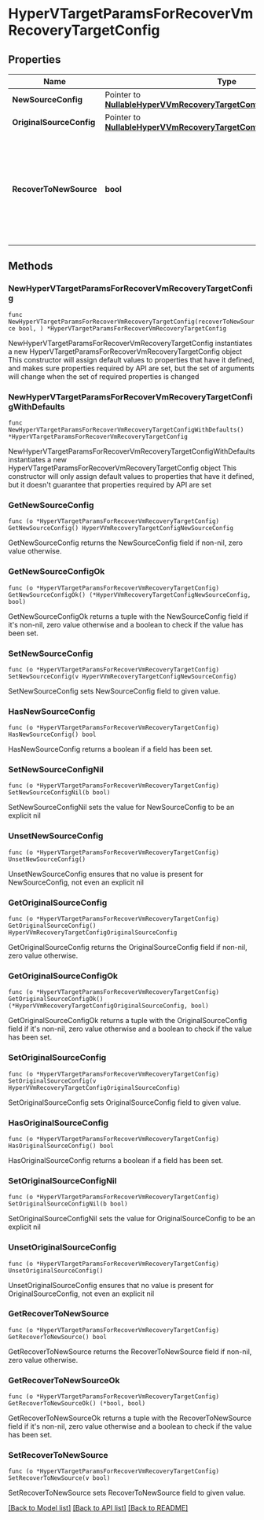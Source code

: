 # HyperVTargetParamsForRecoverVmRecoveryTargetConfig

## Properties

Name | Type | Description | Notes
------------ | ------------- | ------------- | -------------
**NewSourceConfig** | Pointer to [**NullableHyperVVmRecoveryTargetConfigNewSourceConfig**](HyperVVmRecoveryTargetConfigNewSourceConfig.md) |  | [optional] 
**OriginalSourceConfig** | Pointer to [**NullableHyperVVmRecoveryTargetConfigOriginalSourceConfig**](HyperVVmRecoveryTargetConfigOriginalSourceConfig.md) |  | [optional] 
**RecoverToNewSource** | **bool** | Specifies the parameter whether the recovery should be performed to a new or an existing Source Target. | 

## Methods

### NewHyperVTargetParamsForRecoverVmRecoveryTargetConfig

`func NewHyperVTargetParamsForRecoverVmRecoveryTargetConfig(recoverToNewSource bool, ) *HyperVTargetParamsForRecoverVmRecoveryTargetConfig`

NewHyperVTargetParamsForRecoverVmRecoveryTargetConfig instantiates a new HyperVTargetParamsForRecoverVmRecoveryTargetConfig object
This constructor will assign default values to properties that have it defined,
and makes sure properties required by API are set, but the set of arguments
will change when the set of required properties is changed

### NewHyperVTargetParamsForRecoverVmRecoveryTargetConfigWithDefaults

`func NewHyperVTargetParamsForRecoverVmRecoveryTargetConfigWithDefaults() *HyperVTargetParamsForRecoverVmRecoveryTargetConfig`

NewHyperVTargetParamsForRecoverVmRecoveryTargetConfigWithDefaults instantiates a new HyperVTargetParamsForRecoverVmRecoveryTargetConfig object
This constructor will only assign default values to properties that have it defined,
but it doesn't guarantee that properties required by API are set

### GetNewSourceConfig

`func (o *HyperVTargetParamsForRecoverVmRecoveryTargetConfig) GetNewSourceConfig() HyperVVmRecoveryTargetConfigNewSourceConfig`

GetNewSourceConfig returns the NewSourceConfig field if non-nil, zero value otherwise.

### GetNewSourceConfigOk

`func (o *HyperVTargetParamsForRecoverVmRecoveryTargetConfig) GetNewSourceConfigOk() (*HyperVVmRecoveryTargetConfigNewSourceConfig, bool)`

GetNewSourceConfigOk returns a tuple with the NewSourceConfig field if it's non-nil, zero value otherwise
and a boolean to check if the value has been set.

### SetNewSourceConfig

`func (o *HyperVTargetParamsForRecoverVmRecoveryTargetConfig) SetNewSourceConfig(v HyperVVmRecoveryTargetConfigNewSourceConfig)`

SetNewSourceConfig sets NewSourceConfig field to given value.

### HasNewSourceConfig

`func (o *HyperVTargetParamsForRecoverVmRecoveryTargetConfig) HasNewSourceConfig() bool`

HasNewSourceConfig returns a boolean if a field has been set.

### SetNewSourceConfigNil

`func (o *HyperVTargetParamsForRecoverVmRecoveryTargetConfig) SetNewSourceConfigNil(b bool)`

 SetNewSourceConfigNil sets the value for NewSourceConfig to be an explicit nil

### UnsetNewSourceConfig
`func (o *HyperVTargetParamsForRecoverVmRecoveryTargetConfig) UnsetNewSourceConfig()`

UnsetNewSourceConfig ensures that no value is present for NewSourceConfig, not even an explicit nil
### GetOriginalSourceConfig

`func (o *HyperVTargetParamsForRecoverVmRecoveryTargetConfig) GetOriginalSourceConfig() HyperVVmRecoveryTargetConfigOriginalSourceConfig`

GetOriginalSourceConfig returns the OriginalSourceConfig field if non-nil, zero value otherwise.

### GetOriginalSourceConfigOk

`func (o *HyperVTargetParamsForRecoverVmRecoveryTargetConfig) GetOriginalSourceConfigOk() (*HyperVVmRecoveryTargetConfigOriginalSourceConfig, bool)`

GetOriginalSourceConfigOk returns a tuple with the OriginalSourceConfig field if it's non-nil, zero value otherwise
and a boolean to check if the value has been set.

### SetOriginalSourceConfig

`func (o *HyperVTargetParamsForRecoverVmRecoveryTargetConfig) SetOriginalSourceConfig(v HyperVVmRecoveryTargetConfigOriginalSourceConfig)`

SetOriginalSourceConfig sets OriginalSourceConfig field to given value.

### HasOriginalSourceConfig

`func (o *HyperVTargetParamsForRecoverVmRecoveryTargetConfig) HasOriginalSourceConfig() bool`

HasOriginalSourceConfig returns a boolean if a field has been set.

### SetOriginalSourceConfigNil

`func (o *HyperVTargetParamsForRecoverVmRecoveryTargetConfig) SetOriginalSourceConfigNil(b bool)`

 SetOriginalSourceConfigNil sets the value for OriginalSourceConfig to be an explicit nil

### UnsetOriginalSourceConfig
`func (o *HyperVTargetParamsForRecoverVmRecoveryTargetConfig) UnsetOriginalSourceConfig()`

UnsetOriginalSourceConfig ensures that no value is present for OriginalSourceConfig, not even an explicit nil
### GetRecoverToNewSource

`func (o *HyperVTargetParamsForRecoverVmRecoveryTargetConfig) GetRecoverToNewSource() bool`

GetRecoverToNewSource returns the RecoverToNewSource field if non-nil, zero value otherwise.

### GetRecoverToNewSourceOk

`func (o *HyperVTargetParamsForRecoverVmRecoveryTargetConfig) GetRecoverToNewSourceOk() (*bool, bool)`

GetRecoverToNewSourceOk returns a tuple with the RecoverToNewSource field if it's non-nil, zero value otherwise
and a boolean to check if the value has been set.

### SetRecoverToNewSource

`func (o *HyperVTargetParamsForRecoverVmRecoveryTargetConfig) SetRecoverToNewSource(v bool)`

SetRecoverToNewSource sets RecoverToNewSource field to given value.



[[Back to Model list]](../README.md#documentation-for-models) [[Back to API list]](../README.md#documentation-for-api-endpoints) [[Back to README]](../README.md)


